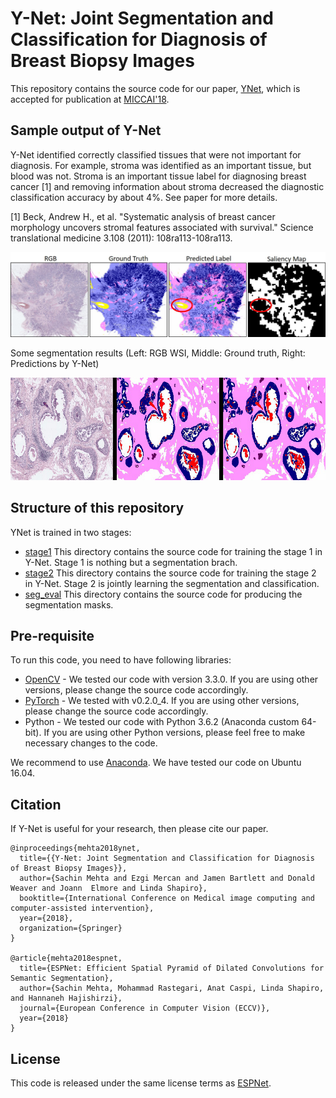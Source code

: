 # Y-Net: Joint Segmentation and Classification for Diagnosis of Breast Biopsy Images
This repository contains the source code for our paper, [YNet](https://arxiv.org/abs/1806.01313), which is accepted for publication at [MICCAI'18](https://www.miccai2018.org/en/).

## Sample output of Y-Net

Y-Net  identified correctly classified tissues that were not important for diagnosis. For example, stroma was identified as an important tissue, but blood was not. Stroma is an important tissue label for diagnosing breast cancer [1] and removing information about stroma decreased the diagnostic classification accuracy by about  4\%. See paper for more details.

[1] Beck, Andrew H., et al. "Systematic analysis of breast cancer morphology uncovers stromal features associated with survival." Science translational medicine 3.108 (2011): 108ra113-108ra113.

![Results](/images/results.png)

Some segmentation results (Left: RGB WSI, Middle: Ground truth, Right: Predictions by Y-Net)

![Results](/images/results.gif)

## Structure of this repository
YNet is trained in two stages:
* [stage1](/stage1/) This directory contains the source code for training the stage 1 in Y-Net. Stage 1 is nothing but a segmentation brach.
* [stage2](/stage2/) This directory contains the source code for training the stage 2 in Y-Net. Stage 2 is jointly learning the segmentation and classification.
* [seg_eval](/seg_eval/) This directory contains the source code for producing the segmentation masks. 

## Pre-requisite

To run this code, you need to have following libraries:
* [OpenCV](https://opencv.org/) - We tested our code with version 3.3.0. If you are using other versions, please change the source code accordingly.
* [PyTorch](http://pytorch.org/) - We tested with v0.2.0_4. If you are using other versions, please change the source code accordingly.
* Python - We tested our code with Python 3.6.2 (Anaconda custom 64-bit). If you are using other Python versions, please feel free to make necessary changes to the code. 

We recommend to use [Anaconda](https://conda.io/docs/user-guide/install/linux.html). We have tested our code on Ubuntu 16.04.


## Citation
If Y-Net is useful for your research, then please cite our paper.
```
@inproceedings{mehta2018ynet,
  title={{Y-Net: Joint Segmentation and Classification for Diagnosis of Breast Biopsy Images}},
  author={Sachin Mehta and Ezgi Mercan and Jamen Bartlett and Donald Weaver and Joann  Elmore and Linda Shapiro},
  booktitle={International Conference on Medical image computing and computer-assisted intervention},
  year={2018},
  organization={Springer}
}

@article{mehta2018espnet,
  title={ESPNet: Efficient Spatial Pyramid of Dilated Convolutions for Semantic Segmentation},
  author={Sachin Mehta, Mohammad Rastegari, Anat Caspi, Linda Shapiro, and Hannaneh Hajishirzi},
  journal={European Conference in Computer Vision (ECCV)},
  year={2018}
}
```

## License
This code is released under the same license terms as [ESPNet](https://github.com/sacmehta/ESPNet).
